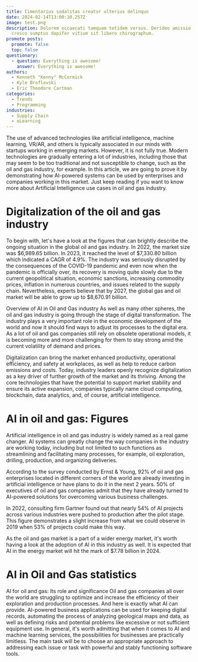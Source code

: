 ```yaml
---
title: Cimentarius sodalitas creator ulterius delinquo
date: 2024-02-14T13:00:10.257Z
image: test.png
description: Dolorem occaecati tamquam totidem versus. Derideo amissio tam
  cresco sumptus dapifer vitium sit libero chirographum.
promote posts:
  promote: false
  top: false
questionary:
  - question: Everything is awesome!
    answer: Everything is awesome!
authors:
  - Kenneth "Kenny" McCormick
  - Kyle Broflovski
  - Eric Theodore Cartman
categories:
  - Trends
  - Programming
industries:
  - Supply Chain
  - eLearning
---
```

The use of advanced technologies like artificial intelligence, machine learning, VR/AR, and others is typically associated in our minds with startups working in emerging markets. However, it is not fully true. Modern technologies are gradually entering a lot of industries, including those that may seem to be too traditional and not susceptible to change, such as the oil and gas industry, for example. In this article, we are going to prove it by demonstrating how AI-powered systems can be used by enterprises and companies working in this market. Just keep reading if you want to know more about Artificial Intelligence use cases in oil and gas industry.

# Digitalization of the oil and gas industry
To begin with, let's have a look at the figures that can brightly describe the ongoing situation in the global oil and gas industry. In 2022, the market size was $6,989.65 billion. In 2023, it reached the level of $7,330.80 billion which indicated a CAGR of 4.9%. The industry was seriously disrupted by the consequences of the COVID-19 pandemic and even now when the pandemic is officially over, its recovery is moving quite slowly due to the current geopolitical situation, economic sanctions, increasing commodity prices, inflation in numerous countries, and issues related to the supply chain. Nevertheless, experts believe that by 2027, the global gas and oil market will be able to grow up to $8,670.91 billion.

Overview of AI in Oil and Gas industry
As well as many other spheres, the oil and gas industry is going through the stage of digital transformation. The industry plays a very important role in the economic development of the world and now it should find ways to adjust its processes to the digital era. As a lot of oil and gas companies still rely on obsolete operational models, it is becoming more and more challenging for them to stay strong amid the current volatility of demand and prices.

Digitalization can bring the market enhanced productivity, operational efficiency, and safety at workplaces, as well as help to reduce carbon emissions and costs. Today, industry leaders openly recognize digitalization as a key driver of further growth of the market and its thriving. Among the core technologies that have the potential to support market stability and ensure its active expansion, companies typically name cloud computing, blockchain, data analytics, and, of course, artificial intelligence.

# AI in oil and gas: Figures
Artificial intelligence in oil and gas industry is widely named as a real game changer. AI systems can greatly change the way companies in the industry are working today, including but not limited to such functions as streamlining and facilitating many processes, for example, oil exploration, drilling, production, and organizing deliveries.

According to the survey conducted by Ernst & Young, 92% of oil and gas enterprises located in different corners of the world are already investing in artificial intelligence or have plans to do it in the next 2 years. 50% of executives of oil and gas companies admit that they have already turned to AI-powered solutions for overcoming various business challenges.

In 2022, consulting firm Gartner found out that nearly 54% of AI projects across various industries were pushed to production after the pilot stage. This figure demonstrates a slight increase from what we could observe in 2019 when 53% of projects could make this way.

As the oil and gas market is a part of a wider energy market, it's worth having a look at the adoption of AI in this industry as well. It is expected that AI in the energy market will hit the mark of $7.78 billion in 2024.

# AI in Oil and Gas statistics
AI for oil and gas: Its role and significance
Oil and gas companies all over the world are struggling to optimize and increase the efficiency of their exploration and production processes. And here is exactly what AI can provide. AI-powered business applications can be used for keeping digital records, automating the process of analyzing geological maps and data, as well as defining risks and potential problems like excessive or not sufficient equipment use. In general, it's worth admitting that when it comes to AI and machine learning services, the possibilities for businesses are practically limitless. The main task will be to choose an appropriate approach to addressing each issue or task with powerful and stably functioning software tools.
